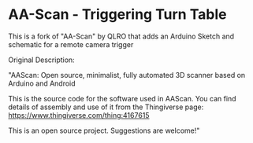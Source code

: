 # AA-Scan - Triggering Turn Table

This is a fork of "AA-Scan" by QLRO that adds an Arduino Sketch and schematic for a remote camera trigger

Original Description:

"AAScan: Open source, minimalist, fully automated 3D scanner based on Arduino and Android

This is the source code for the software used in AAScan. You can find details of assembly and use of it from the Thingiverse page: https://www.thingiverse.com/thing:4167615

This is an open source project. Suggestions are welcome!"
